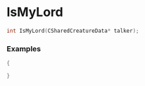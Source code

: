 # IsMyLord

```cpp - C++
int IsMyLord(CSharedCreatureData* talker);
```

### Examples
```cpp - C++
{

}
```
